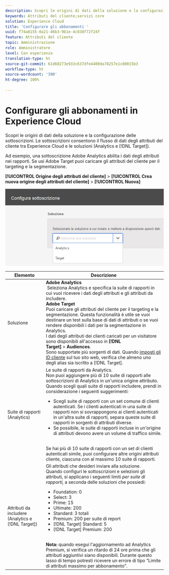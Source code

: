 ```yaml
---
description: Scopri le origini di dati della soluzione e la configurazione delle sottoscrizioni. Le sottoscrizioni consentono il flusso di dati degli attributi del cliente tra Experience Cloud e le soluzioni (Analytics e Target).
keywords: Attributi del cliente;servizi core
solution: Experience Cloud
title: 'Configurare gli abbonamenti '
uuid: f74a8155-0a21-46b3-9b1e-4c838f72f24f
feature: Attributi del cliente
topic: Amministrazione
role: Amministratore
level: Con esperienza
translation-type: ht
source-git-commit: 61d60273e933c637dfe4400da78257e1c80015b3
workflow-type: ht
source-wordcount: '390'
ht-degree: 100%

---
```



# Configurare gli abbonamenti in Experience Cloud

Scopri le origini di dati della soluzione e la configurazione delle sottoscrizioni. Le sottoscrizioni consentono il flusso di dati degli attributi del cliente tra Experience Cloud e le soluzioni (Analytics e [!DNL Target]).

Ad esempio, una sottoscrizione Adobe Analytics abilita i dati degli attributi nei rapporti. Se usi Adobe Target puoi caricare gli attributi del cliente per il targeting e la segmentazione.

**[!UICONTROL Origine degli attributi del cliente]** > **[!UICONTROL Crea nuova origine degli attributi del cliente]** > **[!UICONTROL Nuova]**

![](assets/configure_subscription_page.png)

| Elemento | Descrizione |
|--- |--- |
| Soluzione | **Adobe Analytics**<br> Seleziona Analytics e specifica la suite di rapporti in cui vuoi ricevere i dati degli attributi e gli attributi da includere.<br>**Adobe Target**<br> Puoi caricare gli attributi del cliente per il targeting e la segmentazione. Questa funzionalità è utile se vuoi destinare un test sulla base di dati di attributi o se vuoi rendere disponibili i dati per la segmentazione in Analytics.<br>I dati degli attributi dei clienti caricati per un visitatore sono disponibili all&#39;accesso in **[!DNL Target]** > **Audiences**.<br>Sono supportate più sorgenti di dati. Quando [imposti gli ID cliente](../core-services/core-services.md) sul tuo sito web, verifica che almeno uno degli alias sia iscritto a [!DNL Target]. |
| Suite di rapporti (Analytics) | Le suite di rapporti da Analytics.<br>Non puoi aggiungere più di 10 suite di rapporti alle sottoscrizioni di Analytics in un&#39;unica origine attributo. Quando scegli quali suite di rapporti includere, prendi in considerazione i seguenti suggerimenti:<ul><li>Scegli suite di rapporti con un set comune di clienti autenticati. Se i clienti autenticati in una suite di rapporti non si sovrappongono ai clienti autenticati in un&#39;altra suite di rapporti, separa queste suite di rapporti in sorgenti di attributi diverse.</li><li>Se possibile, le suite di rapporti incluse in un&#39;origine di attributi devono avere un volume di traffico simile.</li></ul><br>Se hai più di 10 suite di rapporti con un set di clienti autenticati simile, puoi configurare altre origini attributi cliente, ciascuna con al massimo 10 suite di rapporti. |
| Attributi da includere (Analytics e [!DNL Target]) | Gli attributi che desideri inviare alla soluzione. <br>Quando configuri le sottoscrizioni e selezioni gli attributi, si applicano i seguenti limiti _per suite di rapporti,_ a seconda delle soluzioni che possiedi:<ul><li>Foundation: 0</li><li>Select: 3</li><li>Prime: 15</li><li>Ultimate: 200</li><li>Standard: 3 totali</li><li>Premium: 200 per suite di report</li><li>[!DNL Target] Standard: 5</li><li>[!DNL Target] Premium: 200</li></ul><br>**Nota:** quando esegui l&#39;aggiornamento ad Analytics Premium, si verifica un ritardo di 24 ore prima che gli attributi aggiuntivi siano disponibili. Durante questo lasso di tempo potresti ricevere un errore di tipo “Limite di attributi massimo per abbonamento”. |
